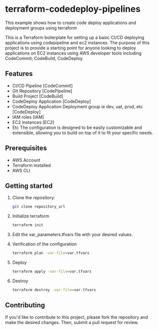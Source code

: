 # terraform-codedeploy-pipelines
This example shows how to create code deploy applications and deployment groups using terraform


This is a Terraform boilerplate for setting up a basic CI/CD deploying applications using codepipeline and ec2 instances. The purpose of this project is to provide a starting point for anyone looking to deploy applications on EC2 instances using AWS developer tools including CodeCommit, CodeBuild, CodeDeploy.

## Features
- CI/CD Pipeline [CodeCommit]
- Git Repository [CodePipeline]
- Build Project  [CodeBuild]
- CodeDeploy Application   [CodeDeploy]
- CodeDeploy Application Deployment group ie dev, uat, prod, etc [CodeDeploy]
- IAM roles     [IAM]
- EC2 instances [EC2]
- Etc
The configuration is designed to be easily customizable and extensible, allowing you to build on top of it to fit your specific needs.

## Prerequisites
- AWS Account
- Terraform installed
- AWS CLI


## Getting started

1. Clone the repository:
   ```sh
   git clone repository_url
   ```
2. Initialize terraform
   ```sh
   terraform init
   ```
3. Edit the var_parameters.tfvars file with your desired values.

4.  Verification of the configuration
    ```sh
    terraform plan -var-file=var.tfvars
    ```
5. Deploy
    ```sh
    terraform apply -var-file=var.tfvars
    ```
6. Destroy
    ```sh
    terraform destroy -var-file=var.tfvars
    ```


## Contributing
If you'd like to contribute to this project, please fork the repository and make the desired changes. Then, submit a pull request for review.
